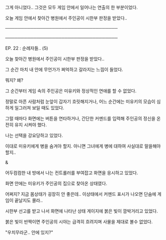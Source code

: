 그게 아니었다.. 그것은 모두 게임 안에서 일어나는 연출의 한 부분이었다.

오늘 게임 안에서 찾아간 병원에서 주인공이 시한부 판정을 받았다..

────────────────────────────────────

────────────────────────────────────

EP. 22 : 순례자들.. (5)

오늘 찾아간 병원에서 주인공이 시한부 판정을 받았다..

그 순간 마치 내 안에 무언가가 쩌억하고 갈라지는 느낌이 들었다.

뭐지? 왜?

그 순간부터 게임 속의 주인공은 미유키와 정상적인 연애를 할 수 없었다.

정말로 아픈 사람처럼 눈앞이 갑자기 흐릿해지거나, 어느 순간에는 미유키의 모습이 심하게 일그러져 보일 때도 있었다.

그럴 때마다 화면에는 버튼을 연타하거나, 간단한 커멘드를 입력해 주인공의 정신을 온전히 유지 시켜야 했다.

나는 선택을 강요당하고 있었다.

이대로 미유키에게 병을 숨겨야 할지. 아니면 그녀에게 병에 대하여 사실대로 말을해야 할지..

&

어두컴컴한 내 방에서 나는 컨트롤러를 부여잡고 화면을 응시하고 있었다.

화면 안에는 미유키가 주인공의 집으로 찾아온 상태였다.

어쩌지? 지금 몸상태가 굉장히 안 좋은데.. 이상태에서 커멘드 표시가 나오면 단숨에 게임이 끝날지도 몰라..

시한부 선고를 받고 나서 화면에 나타난 상태 게이지에 붉은 빛이 깜박거리고 있었다.

붉은 빛이 반짝이면 주인공의 시야는 급격히 흐려지며 사물을 제대로 볼수 없었다.

"우치무라군.. 안에 있지?"